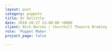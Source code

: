 ```yaml
---
layout: post
category: puppets
title: Dr Dolittle
date: 2018-10-27 23:00:00 +0000
client: Nick Barnes / Churchill Theatre Bromley
role: 'Puppet Maker '
project_page: false

---
```

